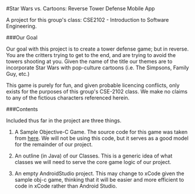 #Star Wars vs. Cartoons: Reverse Tower Defense Mobile App

A project for this group's class: CSE2102 - Introduction to Software Engineering.

###Our Goal

Our goal with this project is to create a tower defense game; but in reverse. You are the critters trying to get to the end, and are 
trying to avoid the towers shooting at you. Given the name of the title our themes are to incorporate Star Wars with pop-culture cartoons (i.e. 
The Simpsons, Family Guy, etc.)

This game is purely for fun, and given probable licencing conflicts, only exists for the purposes of this group's CSE-2102 class. We make no claims 
to any of the fictious characters referenced herein. 

###Contents

Included thus far in the project are three things. 

1. A Sample Objective-C Game. 
	The source code for this game was taken from [here](https://www.raywenderlich.com/37701/how-to-make-a-tower-defense-game-tutorial). We will not be using this code, but it serves as a good model for the remainder of our project. 

2. An outline (in Java) of our Classes.
	This is a generic idea of what classes we will need to serve the core game logic of our project. 

3. An empty AndroidStudio project.
	This may change to xCode given the sample obj-c game, thinking that it will be easier and more efficient to code in xCode rather than Android Studio.
